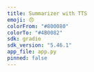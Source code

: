 ```yaml
---
title: Summarizer with TTS
emoji: 😠
colorFrom: "#800080"
colorTo: "#4B0082"
sdk: gradio
sdk_version: "5.46.1"
app_file: app.py
pinned: false
---
```

